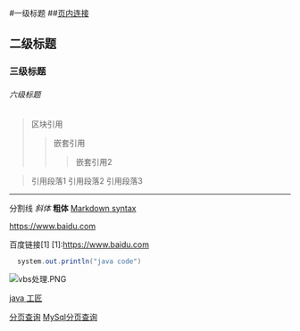 #一级标题
##[页内连接](#分割线)
## 二级标题
### 三级标题
###### 六级标题  
>区块引用
>> 嵌套引用
>>> 嵌套引用2

> 引用段落1 
   引用段落2
   引用段落3


----
分割线
*斜体*
**粗体**
[Markdown syntax](https://github.com/cdoco/markdown-syntax "Markdown syntax")

<https://www.baidu.com>

百度链接[1]
[1]:https://www.baidu.com


```java
  system.out.println("java code")
```
![vbs处理.PNG](https://upload-images.jianshu.io/upload_images/14080660-bde490ea14204563.PNG?imageMogr2/auto-orient/strip%7CimageView2/2/w/1240)

[java 工匠](https://czwer.github.io/2016/11/16/Dubbo+Cat%E5%88%86%E5%B8%83%E5%BC%8F%E6%9C%8D%E5%8A%A1%E6%90%AD%E5%BB%BA/)


[分页查询](https://my.oschina.net/vbird/blog/1504259)
[MySql分页查询](https://segmentfault.com/a/1190000008859706)

